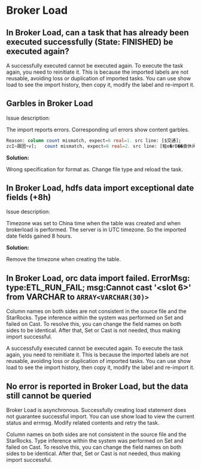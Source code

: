 # Broker Load

## In Broker Load, can a task that has already been executed successfully (State: FINISHED) be executed again?

A successfully executed cannot be executed again. To execute the task again, you need to reinitiate it. This is because the imported labels are not reusable, avoiding loss or duplication of imported tasks. You can use show load to see the import history, then copy it, modify the label and re-import it.

## Garbles in Broker Load

Issue description:

The import reports errors. Corresponding url errors show content garbles.

```SQL
Reason: column count mismatch, expect=6 real=1. src line: [$交通];
zcI~跟团+v];   count mismatch, expect=6 real=2. src line: [租e�rD��食休闲娱乐
```

**Solution:**

Wrong specification for format as. Change file type and reload the task.

## In Broker Load, hdfs data import exceptional date fields (+8h)

Issue description:

Timezone was set to China time when the table was created and when brokerload is performed. The server is in UTC timezone. So the imported date fields gained 8 hours.

**Solution:**

Remove the timezone when creating the table.

## In Broker Load, orc data import failed. ErrorMsg: type:ETL_RUN_FAIL; msg:Cannot cast '<slot 6>' from VARCHAR to `ARRAY<VARCHAR(30)>`

Column names on both sides are not consistent in the source file and the StarRocks. Type inference within the system was performed on Set and failed on Cast. To resolve this, you can change the field names on both sides to be identical. After that, Set or Cast is not needed, thus making import successful.

A successfully executed cannot be executed again. To execute the task again, you need to reinitiate it. This is because the imported labels are not reusable, avoiding loss or duplication of imported tasks. You can use show load to see the import history, then copy it, modify the label and re-import it.

## No error is reported in Broker Load, but the data still cannot be queried

Broker Load is asynchronous. Successfully creating load statement does not guarantee successful import. You can use show load to view the current status and errmsg. Modify related contents and retry the task.

Column names on both sides are not consistent in the source file and the StarRocks. Type inference within the system was performed on Set and failed on Cast. To resolve this, you can change the field names on both sides to be identical. After that, Set or Cast is not needed, thus making import successful.
